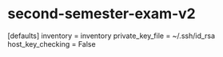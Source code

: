# second-semester-exam-v2
[defaults]
inventory = inventory
private_key_file = ~/.ssh/id_rsa
host_key_checking = False
